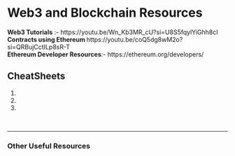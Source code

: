<h1>Web3 and Blockchain Resources </h1>
<strong> Web3 Tutorials</strong> :- https://youtu.be/Wn_Kb3MR_cU?si=U8S5fqylYiGhh8cI
<br>
<strong> Contracts using Ethereum </strong>https://youtu.be/coQ5dg8wM2o?si=QRBujCctILp8sR-T
<br>
<b>Ethereum Developer Resources</b>:- https://ethereum.org/developers/
<h2>CheatSheets</h2>
<ol>
  <li></li>
  <li></li>
  <li></li>
</ol>
<br>
<hr>
<h3> Other Useful Resources</h3>



